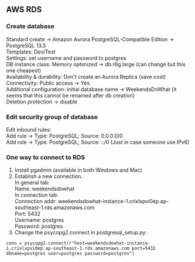 ## AWS RDS

### Create database

Standard create -> Amazon Aurora PostgreSQL-Compatible Edition -> PostgreSQL 13.5  
Templates: Dev/Test  
Settings: set username and password to postgres  
DB instance class: Memory optimized -> db.r6g.large (can change but this one cheapest)  
Availability & durability: Don't create an Aurora Replica (save cost)  
Connectivity: Public access -> Yes  
Additional configuration: initial database name -> WeekendsDoWhat (it seems that this cannot be renamed after db creation)  
                          Deletion protection -> disable

### Edit security group of database
Edit inbound rules:   
Add rule -> Type: PostgreSQL; Source: 0.0.0.0/0  
Add rule -> Type: PostgreSQL; Source: ::/0 (Just in case someone use IPv6)

### One way to connect to RDS
1. Install pgadmin (available in both Windows and Mac)
2. Establish a new connection.  
In general tab:  
Name: weekendsdowhat  
In connection tab:  
Connection addr: weekendsdowhat-instance-1.crixlxpvi0ep.ap-southeast-1.rds.amazonaws.com  
Port: 5432  
Username: postgres  
Password: postgres  
3. Change the psycopg2.connect in postgresql_setup.py: 
```
conn = psycopg2.connect(r"host=weekendsdowhat-instance-1.crixlxpvi0ep.ap-southeast-1.rds.amazonaws.com port=5432 dbname=postgres user=postgres password=postgres")
```